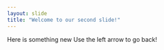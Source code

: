 ```yaml
---
layout: slide
title: "Welcome to our second slide!"
---
```

Here is something new
Use the left arrow to go back!
